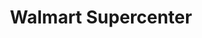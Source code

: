 ---
title: "Walmart Supercenter"
url: /olathe/walmart-supercenter-north-k-7-highway/
shop: supermarket
---